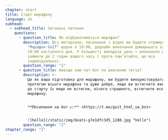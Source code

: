 ```yaml
---
chapter: start
title: Старт марафону
language: uk
subhead:
  - subhead_title: Загальні питання
    questions:
      - question_title: Я﻿к відбуватиметься марафон?
        description: Всі матеріали, посилання і відео ви будете отримувати в чат-боті
          "Марафон GoIT" щодня о 19:00, дедлайн виконання домашнього завдання
          18:00 наступного дня. У більшості випадків урок + виконання дз буде
          займати до 2 годин вашого часу ( проте пам’ятайте, що все
          індивідуально).
        question_range: "1"
      - question_title: Н﻿авіщо нам чат-бот по вивченню тегів?
        description: >-
          Це як ваша підготовка для марафону, ви будете використовувати ці теги
          протягом всього марафона та дуже добре, якщо ви встигнете вивчити їх
          до старту 👍 якщо не встигли, нічого страшного, встигнете все під час
          марафону.


          **Посилання на бот 👉** <https://t.me/goit_html_ua_bot>


          ![hello](/static/img/boats-g7e1dfc3d5_1280.jpg "hello")
        question_range: "2"
chapter_range: "1"
---
```

